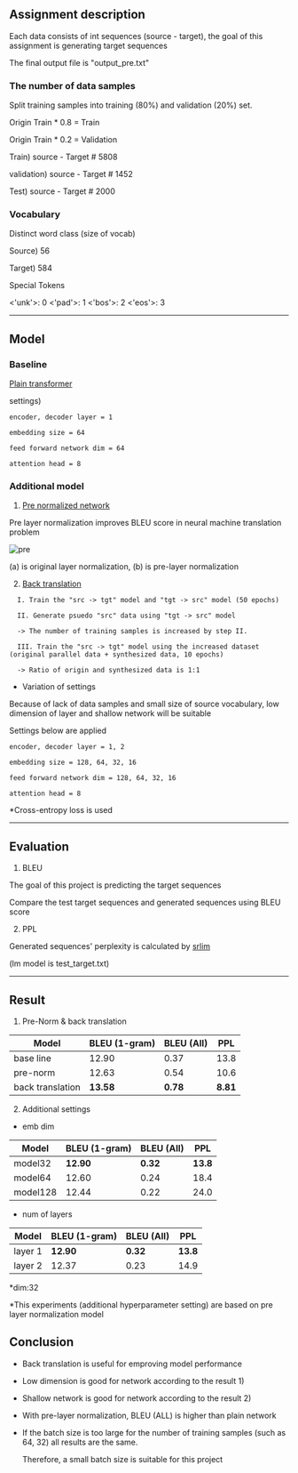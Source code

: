 ## Assignment description

Each data consists of int sequences (source - target), the goal of this assignment is generating target sequences 

The final output file is "output_pre.txt"

### The number of data samples

Split training samples into training (80%) and validation (20%) set.

Origin Train * 0.8 = Train

Origin Train * 0.2 = Validation

Train) source - Target # 5808

validation) source - Target # 1452

Test) source - Target  # 2000

### Vocabulary

Distinct word class (size of vocab)

Source) 56

Target) 584

Special Tokens

<'unk'>: 0  <'pad'>: 1  <'bos'>: 2  <'eos'>: 3

------------------------------------------------------------------------------------

## Model

### Baseline

[Plain transformer](https://arxiv.org/pdf/1706.03762.pdf)

settings) 

```
encoder, decoder layer = 1

embedding size = 64

feed forward network dim = 64

attention head = 8
```

### Additional model

1) [Pre normalized network](https://arxiv.org/pdf/2002.04745.pdf)

Pre layer normalization improves BLEU score in neural machine translation problem

![pre](https://user-images.githubusercontent.com/37800546/121134039-ec840e80-c86d-11eb-8140-c9e58ab8fdb2.PNG)

(a) is original layer normalization, (b) is pre-layer normalization


2) [Back translation](https://arxiv.org/pdf/1511.06709.pdf)

```
  I. Train the "src -> tgt" model and "tgt -> src" model (50 epochs)
  
  II. Generate psuedo "src" data using "tgt -> src" model
  
  -> The number of training samples is increased by step II.
  
  III. Train the "src -> tgt" model using the increased dataset (original parallel data + synthesized data, 10 epochs)
  
  -> Ratio of origin and synthesized data is 1:1 
```

* Variation of settings

Because of lack of data samples and small size of source vocabulary, low dimension of layer and shallow network will be suitable

Settings below are applied

```
encoder, decoder layer = 1, 2

embedding size = 128, 64, 32, 16

feed forward network dim = 128, 64, 32, 16

attention head = 8
```

*Cross-entropy loss is used

------------------------------------------------------------------------------------

## Evaluation

1) BLEU

The goal of this project is predicting the target sequences

Compare the test target sequences and generated sequences using BLEU score

2) PPL

Generated sequences' perplexity is calculated by [srlim](http://www.speech.sri.com/projects/srilm/download.html)

(lm model is test_target.txt)

------------------------------------------------------------------------------------

## Result

1) Pre-Norm & back translation

|Model|BLEU (1-gram)|BLEU (All)|PPL|
|------|---|---|---|
|base line|12.90|0.37|13.8|
|pre-norm|12.63|0.54|10.6|
|back translation|**13.58**|**0.78**|**8.81**|




2) Additional settings

- emb dim

|Model|BLEU (1-gram)|BLEU (All)|PPL|
|------|---|---|---|
|model32|**12.90**|**0.32**|**13.8**|
|model64|12.60|0.24|18.4|
|model128|12.44|0.22|24.0|

- num of layers

|Model|BLEU (1-gram)|BLEU (All)|PPL|
|------|---|---|---|
|layer 1|**12.90**|**0.32**|**13.8**|
|layer 2|12.37|0.23|14.9|

*dim:32

*This experiments (additional hyperparameter setting) are based on pre layer normalization model



## Conclusion

- Back translation is useful for emproving model performance

- Low dimension is good for network according to the result 1)

- Shallow network is good for network according to the result 2)

- With pre-layer normalization, BLEU (ALL) is higher than plain network

- If the batch size is too large for the number of training samples (such as 64, 32) all results are the same.

  Therefore, a small batch size is suitable for this project

